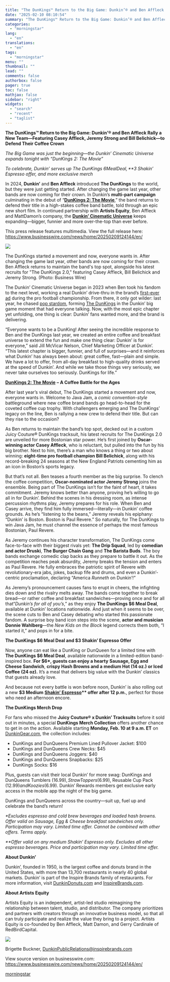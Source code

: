 ```yaml
---
title: "The DunKings™ Return to the Big Game: Dunkin’® and Ben Affleck Rally a New Team—Featuring Casey Affleck, Jeremy Strong and Bill Belichick—to Defend Their Coffee Crown"
date: "2025-02-10 08:10:54"
summary: "The DunKings™ Return to the Big Game: Dunkin’® and Ben Affleck Rally a New Team—Featuring Casey Affleck, Jeremy Strong and Bill Belichick—to Defend Their Coffee Crown The Big Game was just the beginning—the Dunkin’ Cinematic Universe expands tonight with “DunKings 2: The Movie” To celebrate, Dunkin’ serves up The DunKings..."
categories:
  - "morningstar"
lang:
  - "en"
translations:
  - "en"
tags:
  - "morningstar"
menu: ""
thumbnail: ""
lead: ""
comments: false
authorbox: false
pager: true
toc: false
mathjax: false
sidebar: "right"
widgets:
  - "search"
  - "recent"
  - "taglist"
---
```


**The DunKings™ Return to the Big Game: Dunkin’® and Ben Affleck Rally a New Team—Featuring Casey Affleck, Jeremy Strong and Bill Belichick—to Defend Their Coffee Crown**

*The Big Game was just the beginning—the Dunkin’ Cinematic Universe* *expands tonight with “DunKings 2: The Movie”*

*To celebrate, Dunkin’ serves up The DunKings $6 Meal Deal,* *$3 Shakin’ Espresso offer, and more exclusive merch*

In 2024, **Dunkin’** and **Ben Affleck** introduced **The DunKings** to the world, but they were just getting started. After changing the game last year, other bands are now coming for their crown. In Dunkin’s **multi-part campaign** culminating in the debut of “[**DunKings 2: The Movie**](https://cts.businesswire.com/ct/CT?id=smartlink&url=https%3A%2F%2Fwww.youtube.com%2Fwatch%3Fv%3DquS-Ubn1tKA&esheet=54202637&newsitemid=20250209124144&lan=en-US&anchor=DunKings+2%3A+The+Movie&index=1&md5=6fba5add749d8f284a632ccf5b169834),” the band returns to defend their title in a high-stakes coffee band battle, told through an epic new short film. In continued partnership with **Artists Equity**, Ben Affleck and MattDamon’s company, the [**Dunkin’ Cinematic Universe**](https://cts.businesswire.com/ct/CT?id=smartlink&url=https%3A%2F%2Fnam02.safelinks.protection.outlook.com%2F%3Furl%3Dhttps%253A%252F%252Fwww.youtube.com%252F%2540Dunkin-Donuts%252Fvideos%26data%3D05%257C02%257Csavannah.lawandales%2540mslgroup.com%257Cf3c09848a9024fa86fd508dd430b6233%257Cd52c9ea17c2147b182a333a74b1f74b8%257C0%257C0%257C638740438539864681%257CUnknown%257CTWFpbGZsb3d8eyJFbXB0eU1hcGkiOnRydWUsIlYiOiIwLjAuMDAwMCIsIlAiOiJXaW4zMiIsIkFOIjoiTWFpbCIsIldUIjoyfQ%253D%253D%257C0%257C%257C%257C%26sdata%3Dw6B8y9bbhjMnR1R%252FZXkCP3EyEbxufTv3t2E%252BpmjCuSo%253D%26reserved%3D0&esheet=54202637&newsitemid=20250209124144&lan=en-US&anchor=Dunkin%26%238217%3B+Cinematic+Universe&index=2&md5=e4ad30f25489162312fedcb958cf6344) keeps expanding—bigger, funnier and more over-the-top than ever before.

This press release features multimedia. View the full release here: <https://www.businesswire.com/news/home/20250209124144/en/>

 ![](https://mms.businesswire.com/media/20250209124144/en/2376932/4/DunKings_2_The_Movie.jpg)

The DunKings started a movement and now, everyone wants in. After changing the game last year, other bands are now coming for their crown. Ben Affleck returns to maintain the band's top spot, alongside his latest recruits for "The DunKings 2.0," featuring Casey Affleck, Bill Belichick and Jeremy Strong. (Photo: Business Wire)

The Dunkin’ Cinematic Universe began in 2023 when Ben took his fandom to the next level, working a real Dunkin’ drive-thru in the brand’s [first-ever ad](https://cts.businesswire.com/ct/CT?id=smartlink&url=https%3A%2F%2Fwww.youtube.com%2Fwatch%3Fv%3DBBIX9FG6kZ0&esheet=54202637&newsitemid=20250209124144&lan=en-US&anchor=first-ever+ad&index=3&md5=4a3cf55bff776044aedc4c7c3a52bd21) during the pro football championship. From there, it only got wilder: last year, he chased [pop stardom](https://cts.businesswire.com/ct/CT?id=smartlink&url=https%3A%2F%2Fnam02.safelinks.protection.outlook.com%2F%3Furl%3Dhttps%253A%252F%252Fwww.youtube.com%252Fwatch%253Fv%253D0vMGRxxRPuM%26data%3D05%257C02%257Csavannah.lawandales%2540mslgroup.com%257C341153425ca24c10343408dd42d6b48e%257Cd52c9ea17c2147b182a333a74b1f74b8%257C0%257C0%257C638740212332216809%257CUnknown%257CTWFpbGZsb3d8eyJFbXB0eU1hcGkiOnRydWUsIlYiOiIwLjAuMDAwMCIsIlAiOiJXaW4zMiIsIkFOIjoiTWFpbCIsIldUIjoyfQ%253D%253D%257C0%257C%257C%257C%26sdata%3Dc98%252B29OzD4AT70h6WLrBbXJo7CY%252B0qtK%252Bl4b%252BMp5WBQ%253D%26reserved%3D0&esheet=54202637&newsitemid=20250209124144&lan=en-US&anchor=pop+stardom&index=4&md5=b05a428c3cbe4bdcc5d400e17c01bcba), forming [The DunKings](https://cts.businesswire.com/ct/CT?id=smartlink&url=https%3A%2F%2Fwww.youtube.com%2Fwatch%3Fv%3D9gGTJyQFkuY%26t%3D1s&esheet=54202637&newsitemid=20250209124144&lan=en-US&anchor=The+DunKings&index=5&md5=01f87a80ecb050b4b212581713c38efd) in the Dunkin’ big game moment that had everyone talking. Now, with the most epic chapter yet unfolding, one thing is clear: Dunkin’ fans wanted more, and the brand is delivering.

“Everyone wants to be a DunKing! After seeing the incredible response to Ben and the DunKings last year, we created an entire coffee and breakfast universe to extend the fun and make one thing clear: Dunkin’ is for everyone,” said Jill McVicar Nelson, Chief Marketing Officer at Dunkin’. “This latest chapter is bigger, funnier, and full of surprises—and it reinforces what Dunkin’ has always been about: great coffee, fast—plain and simple. We have a lot to offer, from all-day breakfast to high-quality drinks served at the speed of Dunkin’. And while we take those things very seriously, we never take ourselves too seriously. DunKings for life.”

[**DunKings 2: The Movie**](https://cts.businesswire.com/ct/CT?id=smartlink&url=https%3A%2F%2Fwww.youtube.com%2Fwatch%3Fv%3DquS-Ubn1tKA%26list%3DPLnAco0DjXxIYBJtXXcOe6fPTRiPjeY5pD%26index%3D1&esheet=54202637&newsitemid=20250209124144&lan=en-US&anchor=DunKings+2%3A+The+Movie&index=6&md5=d65c2c840ccea751477fe6087c1d898e) **– A Coffee Battle for the Ages**

After last year’s viral debut, The DunKings started a movement and now, everyone wants in. Welcome to Java Jam, a *comic convention-style* battleground where new coffee brand bands go head-to-head for the coveted coffee cup trophy. With challengers emerging and The DunKings’ legacy on the line, Ben is rallying a new crew to defend their title. But can they rise to the occasion?

As Ben returns to maintain the band’s top spot, decked out in a custom Juicy Couture® DunKings tracksuit, his latest recruits for The DunKings 2.0 are unveiled for more Bostonian star power. He’s first joined by **Oscar-winning actor Casey Affleck**, who is reluctant, but pulled into the fun by his big brother. Next to him, there’s a man who knows a thing or two about winning: **eight-time pro football champion Bill Belichick**, along with his record-breaking 24 seasons at the New England Patriots cementing him as an icon in Boston’s sports legacy.

But that’s not all. Ben teases a fourth member as the big surprise. To clench the coffee competition, **Oscar-nominated actor Jeremy Strong** joins the ensemble. Being part of The DunKings isn’t for the faint of heart, it takes commitment. Jeremy knows better than anyone, proving he’s willing to go all in for Dunkin’. Behind the scenes in his dressing room, as intense percussion rhythms play, Jeremy prepares for his role. When Ben and Casey arrive, they find him fully immersed—literally—in Dunkin’ coffee grounds. As he’s “listening to the beans,” Jeremy reveals his epiphany: “Dunkin’ is Boston. Boston is Paul Revere.” So naturally, for The DunKings to win Java Jam, he must channel the essence of perhaps the most famous Bostonian, Paul Revere.

As Jeremy continues his character transformation, The DunKings come face-to-face with their biggest rivals yet: **The Drip Squad**, led by **comedian and actor Druski**, **The Burger Chain Gang** and **The Barista Buds**. The boy bands exchange comedic clap backs as they prepare to battle it out. As the competition reaches peak absurdity, Jeremy breaks the tension and enters as Paul Revere. He fully embraces the patriotic spirit of Revere with revolutionary-era jabs, jokes, backup fife and drums, and even a Dunkin’-centric proclamation, declaring “America *Runneth* on Dunkin’!”

As Jeremy’s pronouncement causes fans to erupt in cheers, the infighting dies down and the rivalry melts away. The bands come together to break bread—or rather coffee and breakfast sandwiches—proving once and for all that“*Dunkin’s for all of you’s*,” as they enjoy **The DunKings $6 Meal Deal**, available at Dunkin’ locations nationwide. And just when it seems to be over, the scene cuts to Ben and Casey debating who started this passionate fandom. A surprise boy band icon steps into the scene, **actor and musician Donnie Wahlberg**—the *New Kids on the Block* legend corrects them both, “I started it,” and pops in for a bite.

**The DunKings $6 Meal Deal and $3 Shakin’ Espresso Offer**

Now, anyone can eat like a DunKing or DunQueen for a limited time with **The DunKings $6 Meal Deal**, available nationwide in a limited-edition band-inspired box. **For $6\*, guests can enjoy a hearty** **Sausage, Egg and Cheese Sandwich**, **crispy Hash Browns and a** **medium Hot (14 oz.) or Iced Coffee** **(24 oz).** It’s a meal that delivers big value with the Dunkin’ classics that guests already love.

And because not every battle is won before noon, Dunkin’ is also rolling out a new **$3 Medium** [**Shakin’ Espresso**](https://cts.businesswire.com/ct/CT?id=smartlink&url=https%3A%2F%2Fnews.dunkindonuts.com%2Fnews%2Fwinter-2025-menu&esheet=54202637&newsitemid=20250209124144&lan=en-US&anchor=Shakin%26%238217%3B+Espresso&index=7&md5=2f45c30a92d9dd17262b60b42d5f3dfa)**\*\* offer after 12 p.m.**, perfect for those who need an afternoon encore.

**The DunKings Merch Drop**

For fans who missed the **Juicy Couture® x Dunkin’ Tracksuits** before it sold out in minutes, a special **DunKings Merch Collection** offers another chance to get in on the action. Available starting **Monday, Feb. 10 at 9 a.m. ET** on [DunkinGear.com](https://cts.businesswire.com/ct/CT?id=smartlink&url=http%3A%2F%2Fwww.dunkingear.com%2F&esheet=54202637&newsitemid=20250209124144&lan=en-US&anchor=DunkinGear.com&index=8&md5=8bef39b8d96054e7c271d052706c1831), the collection includes:

* DunKings and DunQueens Premium Lined Pullover Jacket: $100
* DunKings and DunQueens Crew Necks: $45
* DunKings and DunQueens Joggers: $40
* DunKings and DunQueens Snapbacks: $25
* DunKings Socks: $16

Plus, guests can visit their local Dunkin’ for more swag: DunKings and DunQueens Tumblers ($16.99), Straw Toppers ($6.99), Reusable Cup Pack ($12.99) and Koozies ($6.99). Dunkin’ Rewards members get exclusive early access in the mobile app the night of the big game.

DunKings and DunQueens across the country—suit up, fuel up and celebrate the band’s return!

*\*Excludes espresso and cold brew beverages and loaded hash browns. Offer valid on Sausage, Egg & Cheese breakfast sandwiches only. Participation may vary. Limited time offer. Cannot be combined with other offers. Terms apply.*

*\*\*Offer valid on any medium Shakin’ Espresso only. Excludes all other espresso beverages. Price and participation may vary. Limited time offer.*

**About Dunkin’**

Dunkin’, founded in 1950, is the largest coffee and donuts brand in the United States, with more than 13,700 restaurants in nearly 40 global markets. Dunkin’ is part of the Inspire Brands family of restaurants. For more information, visit [DunkinDonuts.com](https://cts.businesswire.com/ct/CT?id=smartlink&url=http%3A%2F%2Fdunkindonuts.com%2F&esheet=54202637&newsitemid=20250209124144&lan=en-US&anchor=DunkinDonuts.com&index=9&md5=f9a79b3a30c6f9686e5f2e30136386bb) and [InspireBrands.com](https://cts.businesswire.com/ct/CT?id=smartlink&url=https%3A%2F%2Finspirebrands.com%2F&esheet=54202637&newsitemid=20250209124144&lan=en-US&anchor=InspireBrands.com&index=10&md5=78c88488209648ce815830ac8685e4e9).

**About Artists Equity**

Artists Equity is an independent, artist-led studio reimagining the relationship between talent, studio, and distributor. The company prioritizes and partners with creators through an innovative business model, so that all can truly participate and realize the value they bring to a project. Artists Equity is co-founded by Ben Affleck, Matt Damon, and Gerry Cardinale of RedBirdCapital.

 ![](https://cts.businesswire.com/ct/CT?id=bwnews&sty=20250209124144r1&sid=mstr3&distro=nx&lang=en)

Brigette Buckner, [DunkinPublicRelations@inspirebrands.com](mailto:DunkinPublicRelations@inspirebrands.com)

View source version on businesswire.com: <https://www.businesswire.com/news/home/20250209124144/en/>

[morningstar](https://www.morningstar.com/news/business-wire/20250209124144/the-dunkings-return-to-the-big-game-dunkin-and-ben-affleck-rally-a-new-teamfeaturing-casey-affleck-jeremy-strong-and-bill-belichickto-defend-their-coffee-crown)
